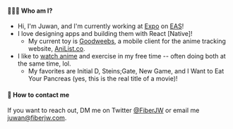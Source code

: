 #### 👨🏾‍💻 Who am I?

- Hi, I'm Juwan, and I'm currently working at [Expo](https://expo.dev) on [EAS](https://expo.dev/eas)!
- I love designing apps and building them with React [Native]!
  - My current toy is [Goodweebs](https://github.com/fiberjw/goodweebs), a mobile client for the anime tracking website, [AniList.co](https://anilist.co).
- I like to [watch anime](https://anilist.co/user/fiberjw/) and exercise in my free time -- often doing both at the same time, lol.
  - My favorites are Initial D, Steins;Gate, New Game, and I Want to Eat Your Pancreas (yes, this is the real title of a movie)!

#### 📱 How to contact me

If you want to reach out, DM me on Twitter [@FiberJW](https://twitter.com/FiberJW) or email me [juwan@fiberjw.com](mailto:juwan@fiberjw.com).
